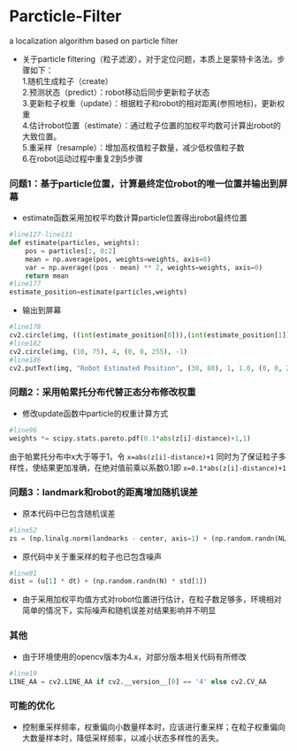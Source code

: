# Parcticle-Filter
a localization algorithm based on particle filter<br>

* 关于particle filtering（粒子滤波），对于定位问题，本质上是蒙特卡洛法。步骤如下：<br>
  1.随机生成粒子（create）<br>
  2.预测状态（predict）：robot移动后同步更新粒子状态<br>
  3.更新粒子权重（update）：根据粒子和robot的相对距离(参照地标)，更新权重<br>
  4.估计robot位置（estimate）：通过粒子位置的加权平均数可计算出robot的大致位置。<br>
  5.重采样（resample）：增加高权值粒子数量，减少低权值粒子数<br>
  6.在robot运动过程中重复2到5步骤<br>

### 问题1：基于particle位置，计算最终定位robot的唯一位置并输出到屏幕

* estimate函数采用加权平均数计算particle位置得出robot最终位置
```python
#line127-line131
def estimate(particles, weights):
    pos = particles[:, 0:2]
    mean = np.average(pos, weights=weights, axis=0)
    var = np.average((pos - mean) ** 2, weights=weights, axis=0)
    return mean
#line177
estimate_position=estimate(particles,weights)
```
* 输出到屏幕
```python
#line178
cv2.circle(img, ((int(estimate_position[0])),(int(estimate_position[1]))), 4,(0,0,255), -1)
#line182
cv2.circle(img, (10, 75), 4, (0, 0, 255), -1)
#line186
cv2.putText(img, "Robot Estimated Position", (30, 80), 1, 1.0, (0, 0, 255))
```

### 问题2：采用帕累托分布代替正态分布修改权重

* 修改update函数中particle的权重计算方式
```python
#line96
weights *= scipy.stats.pareto.pdf(0.1*abs(z[i]-distance)+1,1)
```
由于帕累托分布中x大于等于1，令
`x=abs(z[i]-distance)+1`
同时为了保证粒子多样性，使结果更加准确，在绝对值前乘以系数0.1即
`x=0.1*abs(z[i]-distance)+1`

### 问题3：landmark和robot的距离增加随机误差

* 原本代码中已包含随机误差
```python
#line52
zs = (np.linalg.norm(landmarks - center, axis=1) + (np.random.randn(NL) * sensor_std_err))
```
* 原代码中关于重采样的粒子也已包含噪声
```python
#line81
dist = (u[1] * dt) + (np.random.randn(N) * std[1])
```

* 由于采用加权平均值方式对robot位置进行估计，在粒子数足够多，环境相对简单的情况下，实际噪声和随机误差对结果影响并不明显

### 其他

* 由于环境使用的opencv版本为4.x，对部分版本相关代码有所修改
```python
#line19
LINE_AA = cv2.LINE_AA if cv2.__version__[0] == '4' else cv2.CV_AA
```
### 可能的优化
* 控制重采样频率，权重偏向小数量样本时，应该进行重采样；在粒子权重偏向大数量样本时，降低采样频率，以减小状态多样性的丢失。
